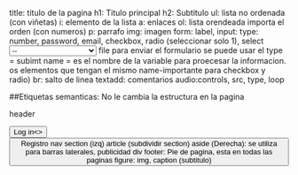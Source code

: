 title: titulo de la pagina
h1: Titulo principal
h2: Subtitulo
ul: lista no ordenada (con viñetas)
i: elemento de la lista
a: enlaces
ol: lista orendeada importa el orden (con numeros)
p: parrafo
img: imagen
form: label, 
input: 
    type: number, password, email, checkbox, radio (seleccionar solo 1), 
    select 
    <select>
        <optgroup label = "Ingenieria">
            <option value="0"> -- <option> //Opcion por defecto
            <option value="electronica"> Electronica </option>
            <option value="teleco"> Telecomunicaciones </option>
        </optgroup>
    </select>
    file 
    para enviar el formulario se puede usar el type = subimt
name = es el nombre de la variable para proecesar la informacion. os elementos que tengan el mismo name-importante para checkbox y radio)
br: salto de linea
textadd: comentarios
audio:controls, src, type, loop 
<audio>
    <track kind="subttitles" src="./.vtt" srclan="es" label="Spanish"> //subtitulos en español
</audio>

##Etiquetas semanticas: No le cambia la estructura en la pagina

header

<form>
    <button>Log in<>
    <button> Registro 
nav
section (izq)
    article (subdividir section)
aside (Derecha): se utiliza para barras laterales, publicidad
div 
footer: Pie de pagina, esta en todas las paginas
figure: img, caption (subtitulo)
